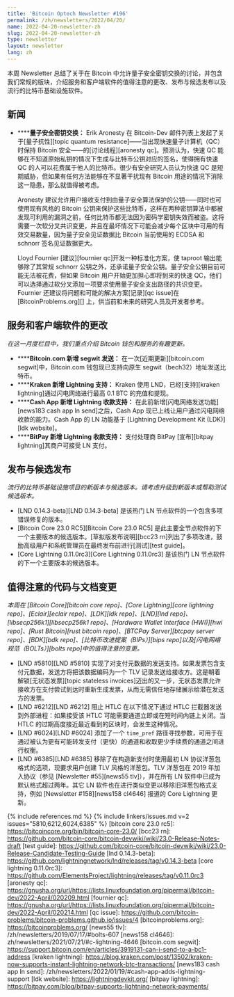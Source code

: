```yaml
---
title: 'Bitcoin Optech Newsletter #196'
permalink: /zh/newsletters/2022/04/20/
name: 2022-04-20-newsletter-zh
slug: 2022-04-20-newsletter-zh
type: newsletter
layout: newsletter
lang: zh
---
```

本周 Newsletter 总结了关于在 Bitcoin 中允许量子安全密钥交换的讨论，并包含我们常规的版块，介绍服务和客户端软件的值得注意的更改、发布与候选发布以及流行的比特币基础设施软件。

## 新闻

- **<!--quantum-safe-key-exchange-->****量子安全密钥交换：** Erik Aronesty 在 Bitcoin-Dev 邮件列表上发起了关于[量子抗性][topic quantum resistance]——当出现快速量子计算机（QC）时保持 Bitcoin 安全——的[讨论线程][aronesty qc]。预测认为，快速 QC 能够在不知道原始私钥的情况下生成与比特币公钥对应的签名，使得拥有快速 QC 的人可以花费属于他人的比特币。很少有安全研究人员认为快速 QC 是短期威胁，但如果有任何方法能够在不显著干扰现有 Bitcoin 用途的情况下消除这一隐患，那么就值得被考虑。

  Aronesty 建议允许用户接收支付到由量子安全算法保护的公钥——同时也可使用现有风格的 Bitcoin 公钥来保护这些比特币，这样在两种密钥算法中都被发现可利用的漏洞之前，任何比特币都无法因为密码学密钥失效而被盗。这将需要一次软分叉共识变更，并且在最坏情况下可能会减少每个区块中可用的有效交易数量，因为量子安全见证数据比 Bitcoin 当前使用的 ECDSA 和 schnorr 签名见证数据更大。

  Lloyd Fournier [建议][fournier qc]开发一种标准化方案，使 taproot 输出能够除了其常规 schnorr 公钥之外，还承诺量子安全公钥。量子安全公钥目前可能无法被花费，但如果 Bitcoin 用户开始更加担心即将到来的快速 QC，他们可以选择通过软分叉添加一项要求使用量子安全支出路径的共识变更。Fournier 还建议将问题和可能的解决方案[记录][qc issue]在 [BitcoinProblems.org][] 上，供当前和未来的研究人员及开发者参考。

## 服务和客户端软件的更改

*在这一月度栏目中，我们重点介绍 Bitcoin 钱包和服务的有趣更新。*

- **<!--bitcoin-com-adds-segwit-sends-->****Bitcoin.com 新增 segwit 发送：** 在一次[近期更新][bitcoin.com segwit]中，Bitcoin.com 钱包现已支持向原生 segwit（bech32）地址发送比特币。
- **<!--kraken-adds-lightning-support-->****Kraken 新增 Lightning 支持：** Kraken 使用 LND，已经[支持][kraken lightning]通过闪电网络进行最高 0.1 BTC 的充值和提现。
- **<!--cash-app-adds-lightning-receive-support-->****Cash App 新增 Lightning 收款支持：** 在此前新增[闪电网络发送功能][news183 cash app ln send]之后，Cash App 现已上线让用户通过闪电网络收款的能力。Cash App 的 LN 功能基于 [Lightning Development Kit (LDK)][ldk website]。
- **<!--bitpay-adds-lightning-receive-support-->****BitPay 新增 Lightning 收款支持：** 支付处理商 BitPay [宣布][bitpay lightning]其商户可接受 LN 支付。

## 发布与候选发布

*流行的比特币基础设施项目的新版本与候选版本。请考虑升级到新版本或帮助测试候选版本。*

- [LND 0.14.3-beta][LND 0.14.3-beta] 是该热门 LN 节点软件的一个包含多项错误修复的版本。
- [Bitcoin Core 23.0 RC5][Bitcoin Core 23.0 RC5] 是此主要全节点软件的下一个主要版本的候选版本。[草拟版发布说明][bcc23 rn]列出了多项改进，鼓励高级用户和系统管理员在最终发布前进行[测试][test guide]。
- [Core Lightning 0.11.0rc3][Core Lightning 0.11.0rc3] 是该热门 LN 节点软件的下一个主要版本的候选版本。

## 值得注意的代码与文档变更

*本周在 [Bitcoin Core][bitcoin core repo]、[Core Lightning][core lightning repo]、[Eclair][eclair repo]、[LDK][ldk repo]、[LND][lnd repo]、[libsecp256k1][libsecp256k1 repo]、[Hardware Wallet Interface (HWI)][hwi repo]、[Rust Bitcoin][rust bitcoin repo]、[BTCPay Server][btcpay server repo]、[BDK][bdk repo]、[比特币改进提案（BIPs）][bips repo]以及[闪电网络规范（BOLTs）][bolts repo]中的值得注意的变更。*

- [LND #5810][LND #5810] 实现了对支付元数据的发送支持。如果发票包含支付元数据，发送方将把该数据编码为一个 TLV 记录发送给接收方。这是朝着解锁[无状态发票][topic stateless invoices]迈出的又一步，无状态发票允许接收方在支付尝试到达时重新生成发票，从而无需信任地存储展示给潜在发送方的发票。
- [LND #6212][LND #6212] 阻止 HTLC 在以下情况下通过 HTLC 拦截器发送到外部进程：如果接受该 HTLC 可能需要通道立即或在短时间内链上关闭。当 HTLC 的过期高度接近最近看到的区块时，会发生这种情况。
- [LND #6024][LND #6024] 添加了一个 `time_pref` 路径寻找参数，可用于在通过被认为更有可能转发支付（更快）的通道和收取更少手续费的通道之间进行权衡。
- [LND #6385][LND #6385] 移除了在构造新支付时使用最初 LN 协议洋葱包格式的选项，现要求用户创建 TLV 风格的洋葱包。TLV 洋葱包在 2019 年加入协议（参见 [Newsletter #55][news55 tlv]），并在所有 LN 软件中已成为默认格式超过两年。其它 LN 软件也在进行类似变更以移除旧洋葱包格式支持，例如 [Newsletter #158][news158 cl4646] 报道的 Core Lightning 更新。


{% include references.md %}
{% include linkers/issues.md v=2 issues="5810,6212,6024,6385" %}
[bitcoin core 23.0 rc5]: https://bitcoincore.org/bin/bitcoin-core-23.0/
[bcc23 rn]: https://github.com/bitcoin-core/bitcoin-devwiki/wiki/23.0-Release-Notes-draft
[test guide]: https://github.com/bitcoin-core/bitcoin-devwiki/wiki/23.0-Release-Candidate-Testing-Guide
[lnd 0.14.3-beta]: https://github.com/lightningnetwork/lnd/releases/tag/v0.14.3-beta
[core lightning 0.11.0rc3]: https://github.com/ElementsProject/lightning/releases/tag/v0.11.0rc3
[aronesty qc]: https://gnusha.org/url/https://lists.linuxfoundation.org/pipermail/bitcoin-dev/2022-April/020209.html
[fournier qc]: https://gnusha.org/url/https://lists.linuxfoundation.org/pipermail/bitcoin-dev/2022-April/020214.html
[qc issue]: https://github.com/bitcoin-problems/bitcoin-problems.github.io/issues/4
[bitcoinproblems.org]: https://bitcoinproblems.org/
[news55 tlv]: /zh/newsletters/2019/07/17/#bolts-607
[news158 cl4646]: zh/newsletters/2021/07/21/#c-lightning-4646
[bitcoin.com segwit]: https://support.bitcoin.com/en/articles/3919131-can-i-send-to-a-bc1-address
[kraken lightning]: https://blog.kraken.com/post/13502/kraken-now-supports-instant-lightning-network-btc-transactions/
[news183 cash app ln send]: /zh/newsletters/2022/01/19/#cash-app-adds-lightning-support
[ldk website]: https://lightningdevkit.org/
[bitpay lightning]: https://bitpay.com/blog/bitpay-supports-lightning-network-payments/
